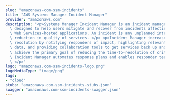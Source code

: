 ```yaml
---
slug: "amazonaws-com-ssm-incidents"
title: "AWS Systems Manager Incident Manager"
provider: "amazonaws.com"
description: "<p>Systems Manager Incident Manager is an incident management console\
  \ designed to help users mitigate and recover from incidents affecting their Amazon\
  \ Web Services-hosted applications. An incident is any unplanned interruption or\
  \ reduction in quality of services. </p> <p>Incident Manager increases incident\
  \ resolution by notifying responders of impact, highlighting relevant troubleshooting\
  \ data, and providing collaboration tools to get services back up and running. To\
  \ achieve the primary goal of reducing the time-to-resolution of critical incidents,\
  \ Incident Manager automates response plans and enables responder team escalation.\
  \ </p>"
logo: "amazonaws.com-ssm-incidents-logo.png"
logoMediaType: "image/png"
tags:
- "cloud"
stubs: "amazonaws.com-ssm-incidents-stubs.json"
swagger: "amazonaws.com-ssm-incidents-swagger.json"
---
```

